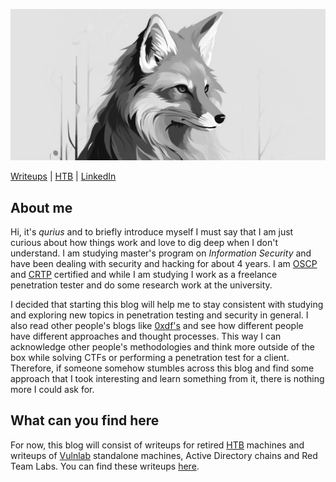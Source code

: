 ![](./assets/curious_fox_bw.png)

[Writeups](writeups/) | [HTB](https://app.hackthebox.com/profile/223060) | [LinkedIn](https://www.linkedin.com/in/patrik-pis/)

## About me

Hi, it's *qurius* and to briefly introduce myself I must say that I am just curious about how things work and love to dig deep when I don't understand. I am studying master's program on *Information Security* and have been dealing with security and hacking for about 4 years. I am [OSCP](https://www.offsec.com/courses/pen-200/) and [CRTP](https://www.alteredsecurity.com/adlab) certified and while I am studying I work as a freelance penetration tester and do some research work at the university.

I decided that starting this blog will help me to stay consistent with studying and exploring new topics in penetration testing and security in general. I also read other people's blogs like [0xdf's](https://0xdf.gitlab.io/) and see how different people have different approaches and thought processes. This way I can acknowledge other people's methodologies and think more outside of the box while solving CTFs or performing a penetration test for a client. Therefore, if someone somehow stumbles across this blog and find some approach that I took interesting and learn something from it, there is nothing more I could ask for.

## What can you find here

For now, this blog will consist of writeups for retired [HTB](https://www.hackthebox.com/) machines and writeups of [Vulnlab](https://www.vulnlab.com/) standalone machines, Active Directory chains and Red Team Labs. You can find these writeups [here](writeups/).


